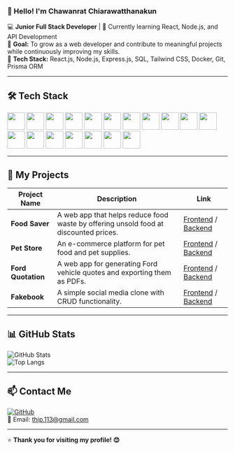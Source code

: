 ### 👋 Hello! I'm Chawanrat Chiarawatthanakun  

💻 **Junior Full Stack Developer** | 🌱 Currently learning React, Node.js, and API Development  
🚀 **Goal:** To grow as a web developer and contribute to meaningful projects while continuously improving my skills.  
🎯 **Tech Stack:** React.js, Node.js, Express.js, SQL, Tailwind CSS, Docker, Git, Prisma ORM  

---

## 🛠️ Tech Stack  
<p align="left">
  <img src="https://cdn.jsdelivr.net/gh/devicons/devicon/icons/html5/html5-original.svg" height="40"/>
  <img src="https://cdn.jsdelivr.net/gh/devicons/devicon/icons/css3/css3-original.svg" height="40"/>
  <img src="https://cdn.jsdelivr.net/gh/devicons/devicon/icons/javascript/javascript-original.svg" height="40"/>
  <img src="https://cdn.jsdelivr.net/gh/devicons/devicon/icons/typescript/typescript-original.svg" height="40"/>
  <img src="https://cdn.jsdelivr.net/gh/devicons/devicon/icons/react/react-original.svg" height="40"/>
  <img src="https://cdn.jsdelivr.net/gh/devicons/devicon/icons/nextjs/nextjs-original.svg" height="40"/>
  <img src="https://cdn.jsdelivr.net/gh/devicons/devicon/icons/nodejs/nodejs-original.svg" height="40"/>
  <img src="https://cdn.jsdelivr.net/gh/devicons/devicon/icons/express/express-original.svg" height="40"/>
  <img src="https://cdn.jsdelivr.net/gh/devicons/devicon/icons/tailwindcss/tailwindcss-original.svg" height="40"/>
  <img src="https://cdn.jsdelivr.net/gh/devicons/devicon/icons/bootstrap/bootstrap-original.svg" height="40"/>
  <img src="https://cdn.jsdelivr.net/gh/devicons/devicon/icons/materialui/materialui-original.svg" height="40"/>
  <img src="https://cdn.jsdelivr.net/gh/devicons/devicon/icons/git/git-original.svg" height="40"/>
  <img src="https://cdn.jsdelivr.net/gh/devicons/devicon/icons/github/github-original.svg" height="40"/>
  <img src="https://cdn.jsdelivr.net/gh/devicons/devicon/icons/docker/docker-original.svg" height="40"/>
  <img src="https://cdn.jsdelivr.net/gh/devicons/devicon/icons/vercel/vercel-original.svg" height="40"/>
    <img src="https://cdn.jsdelivr.net/gh/devicons/devicon/icons/mysql/mysql-original.svg" height="40"/>
  <img src="https://cdn.jsdelivr.net/gh/devicons/devicon/icons/mongodb/mongodb-original.svg" height="40"/>
  <img src="https://cdn.jsdelivr.net/gh/devicons/devicon/icons/postgresql/postgresql-original.svg" height="40"/>
</p>  

---

## 🚀 My Projects  
| Project Name  | Description  | Link  |
|--------------|-------------|------|
| **Food Saver** | A web app that helps reduce food waste by offering unsold food at discounted prices. | [Frontend](https://github.com/yourusername/food-saver-frontend) / [Backend](https://github.com/yourusername/food-saver-backend) |
| **Pet Store** | An e-commerce platform for pet food and pet supplies. | [Frontend](https://github.com/T-Chawanrat/pet-store-web) / [Backend](https://github.com/T-Chawanrat/pet-store-api) |
| **Ford Quotation** | A web app for generating Ford vehicle quotes and exporting them as PDFs. | [Frontend](https://github.com/T-Chawanrat/ford-quotation) / [Backend](https://github.com/T-Chawanrat/ford-count) |
| **Fakebook** | A simple social media clone with CRUD functionality. | [Frontend](https://github.com/T-Chawanrat/facebook-web) / [Backend](https://github.com/T-Chawanrat/facebook-api) |

---

## 📊 GitHub Stats  
![GitHub Stats](https://github-readme-stats.vercel.app/api?username=T-Chawanrat&show_icons=true&theme=radical)  
![Top Langs](https://github-readme-stats.vercel.app/api/top-langs/?username=T-Chawanrat&layout=compact&theme=radical)  

---

## 📫 Contact Me  
[![GitHub](https://img.shields.io/badge/-GitHub-181717?logo=github&logoColor=white&style=for-the-badge)](https://github.com/T-Chawanrat)  
📧 Email: thip.113@gmail.com 

---


⭐ **Thank you for visiting my profile! 😊**
